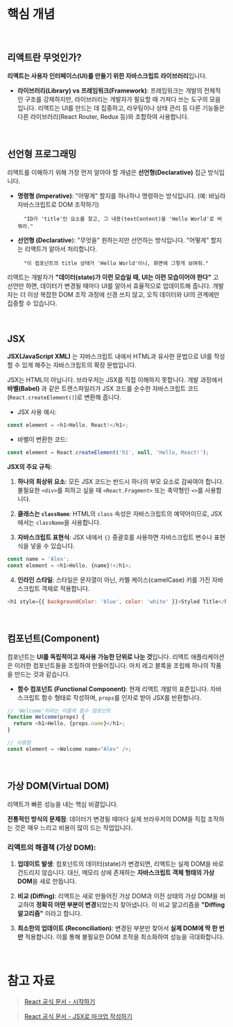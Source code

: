 # 핵심 개념

<br />

## 리액트란 무엇인가?

**리액트는 사용자 인터페이스(UI)를 만들기 위한 자바스크립트 라이브러리**입니다.

- **라이브러리(Library) vs 프레임워크(Framework)**: 프레임워크는 개발의 전체적인 구조를 강제하지만, 라이브러리는 개발자가 필요할 때 가져다 쓰는 도구의 모음입니다. 리액트는 UI를 만드는 데 집중하고, 라우팅이나 상태 관리 등 다른 기능들은 다른 라이브러리(React Router, Redux 등)와 조합하여 사용합니다.

<br/>

## 선언형 프로그래밍

리액트를 이해하기 위해 가장 먼저 알아야 할 개념은 **선언형(Declarative)** 접근 방식입니다.

- **명령형 (Imperative)**: "어떻게" 할지를 하나하나 명령하는 방식입니다. (예: 바닐라 자바스크립트로 DOM 조작하기)

        "ID가 'title'인 요소를 찾고, 그 내용(textContent)을 'Hello World'로 바꿔라."

- **선언형 (Declarative**): "무엇을" 원하는지만 선언하는 방식입니다. "어떻게" 할지는 리액트가 알아서 처리합니다.

        "이 컴포넌트의 title 상태가 'Hello World'이니, 화면에 그렇게 보여줘."

리액트는 개발자가 **"데이터(state)가 이런 모습일 때, UI는 이런 모습이어야 한다"** 고 선언만 하면, 데이터가 변경될 때마다 UI를 알아서 효율적으로 업데이트해 줍니다. 개발자는 더 이상 복잡한 DOM 조작 과정에 신경 쓰지 않고, 오직 데이터와 UI의 관계에만 집중할 수 있습니다.

<br/>

## JSX

**JSX(JavaScript XML)** 는 자바스크립트 내에서 HTML과 유사한 문법으로 UI를 작성할 수 있게 해주는 자바스크립트의 확장 문법입니다.

JSX는 HTML이 아닙니다. 브라우저는 JSX를 직접 이해하지 못합니다. 개발 과정에서 **바벨(Babel)** 과 같은 트랜스파일러가 JSX 코드를 순수한 자바스크립트 코드(`React.createElement()`)로 변환해 줍니다.

- JSX 사용 예시:

```JavaScript
const element = <h1>Hello, React!</h1>;
```

- 바벨이 변환한 코드:

```JavaScript
const element = React.createElement('h1', null, 'Hello, React!');
```

**JSX의 주요 규칙:**

1. **하나의 최상위 요소**: 모든 JSX 코드는 반드시 하나의 부모 요소로 감싸여야 합니다. 불필요한 `<div>`를 피하고 싶을 때 `<React.Fragment>` 또는 축약형인 `<>`를 사용합니다.

2. **클래스는 `className`**: HTML의 `class` 속성은 자바스크립트의 예약어이므로, JSX에서는 `className`을 사용합니다.

3. **자바스크립트 표현식**: JSX 내에서 `{}` 중괄호를 사용하면 자바스크립트 변수나 표현식을 넣을 수 있습니다.

```JavaScript
const name = 'Alex';
const element = <h1>Hello, {name}!</h1>;
```

4. **인라인 스타일**: 스타일은 문자열이 아닌, 카멜 케이스(camelCase) 키를 가진 자바스크립트 객체로 적용합니다.

```JavaScript
<h1 style={{ backgroundColor: 'blue', color: 'white' }}>Styled Title</h1>
```

<br />

## 컴포넌트(Component)

컴포넌트는 **UI를 독립적이고 재사용 가능한 단위로 나눈 것**입니다. 리액트 애플리케이션은 이러한 컴포넌트들을 조립하여 만들어집니다. 마치 레고 블록을 조립해 하나의 작품을 만드는 것과 같습니다.

- **함수 컴포넌트 (Functional Component)**: 현재 리액트 개발의 표준입니다. 자바스크립트 함수 형태로 작성하며, `props`를 인자로 받아 JSX를 반환합니다.

```JavaScript
// 'Welcome'이라는 이름의 함수 컴포넌트
function Welcome(props) {
  return <h1>Hello, {props.name}</h1>;
}

// 사용법
const element = <Welcome name="Alex" />;
```

<br/>

## 가상 DOM(Virtual DOM)

리액트가 빠른 성능을 내는 핵심 비결입니다.

**전통적인 방식의 문제점**: 데이터가 변경될 때마다 실제 브라우저의 DOM을 직접 조작하는 것은 매우 느리고 비용이 많이 드는 작업입니다.

### 리액트의 해결책 (가상 DOM):

1. **업데이트 발생**: 컴포넌트의 데이터(state)가 변경되면, 리액트는 실제 DOM을 바로 건드리지 않습니다. 대신, 메모리 상에 존재하는 **자바스크립트 객체 형태의 가상 DOM**을 새로 만듭니다.

2. **비교 (Diffing)**: 리액트는 새로 만들어진 가상 DOM과 이전 상태의 가상 DOM을 비교하여 **정확히 어떤 부분이 변경**되었는지 찾아냅니다. 이 비교 알고리즘을 **"Diffing 알고리즘"** 이라고 합니다.

3. **최소한의 업데이트 (Reconciliation)**: 변경된 부분만 찾아서 **실제 DOM에 딱 한 번만** 적용합니다. 이를 통해 불필요한 DOM 조작을 최소화하여 성능을 극대화합니다.

<br />

# 참고 자료

> [React 공식 문서 - 시작하기](https://ko.react.dev/learn)

> [React 공식 문서 - JSX로 마크업 작성하기](https://ko.react.dev/learn/writing-markup-with-jsx)
